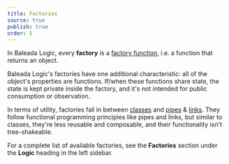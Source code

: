 ```yaml
---
title: Factories
source: true
publish: true
order: 5
---
```


In Baleada Logic, every **factory** is a [factory function](https://medium.com/javascript-scene/javascript-factory-functions-with-es6-4d224591a8b1), i.e. a function that returns an object.

Baleada Logic's factories have one additional characteristic: all of the object's properties are functions. If/when these functions share state, the state is kept private inside the factory, and it's not intended for public consumption or observation.

In terms of utility, factories fall in between [classes](/docs/logic/classes-overview) and [pipes](/docs/logic/pipes-overview) & [links](/docs/logic/links-overview). They follow functional programming principles like pipes and links, but similar to classes, they're less reusable and composable, and their functionality isn't tree-shakeable.

For a complete list of available factories, see the **Factories** section under the **Logic** heading in the left sidebar.
